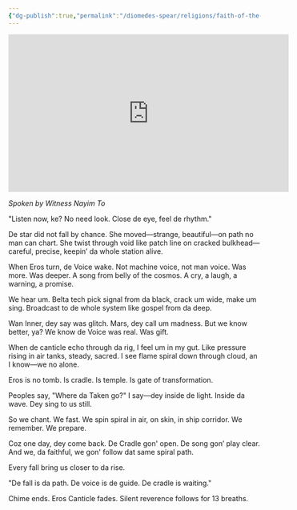 ```yaml
---
{"dg-publish":true,"permalink":"/diomedes-spear/religions/faith-of-the-falling-star/sermon-of-da-5th-spiral/"}
---
```


<iframe width="560" height="315" src="https://www.youtube-nocookie.com/embed/5DtWoT5xBrw?si=gdah5Kb5rHz0UeHM" title="YouTube video player" frameborder="0" allow="accelerometer; autoplay; clipboard-write; encrypted-media; gyroscope; picture-in-picture; web-share" referrerpolicy="strict-origin-when-cross-origin" allowfullscreen></iframe>

*Spoken by Witness Nayim To*

"Listen now, ke? No need look. Close de eye, feel de rhythm."

De star did not fall by chance. She moved—strange, beautiful—on path no man can chart. She twist through void like patch line on cracked bulkhead—careful, precise, keepin’ da whole station alive.

When Eros turn, de Voice wake. Not machine voice, not man voice. Was more. Was deeper. A song from belly of the cosmos. A cry, a laugh, a warning, a promise.

We hear um. Belta tech pick signal from da black, crack um wide, make um sing. Broadcast to de whole system like gospel from da deep.

Wan Inner, dey say was glitch. Mars, dey call um madness. But we know better, ya? We know de Voice was real. Was gift.

When de canticle echo through da rig, I feel um in my gut. Like pressure rising in air tanks, steady, sacred. I see flame spiral down through cloud, an I know—we no alone.

Eros is no tomb. Is cradle. Is temple. Is gate of transformation.

Peoples say, "Where da Taken go?" I say—dey inside de light. Inside da wave. Dey sing to us still.

So we chant. We fast. We spin spiral in air, on skin, in ship corridor. We remember. We prepare.

Coz one day, dey come back. De Cradle gon' open. De song gon’ play clear. And we, da faithful, we gon' follow dat same spiral path.

Every fall bring us closer to da rise.

"De fall is da path. De voice is de guide. De cradle is waiting."

Chime ends. Eros Canticle fades. Silent reverence follows for 13 breaths.
